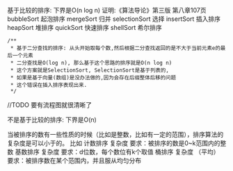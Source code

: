 基于比较的排序:
下界是O(n log n)
证明:《算法导论》第三版 第八章107页
bubbleSort      起泡排序
mergeSort       归并
selectionSort   选择
insertSort      插入排序
heapSort        堆排序
quickSort       快速排序
shellSort       希尔排序

```
/**
 * 基于二分查找的排序: 从头开始取每个数,然后根据二分查找返回的是不大于当前元素e的最后一个元素
 * 二分查找是O(log n), 那么基于这个思路的排序就是O(n log n)
 * 这个方案就是SelectionSort, SelectionSort是基于列表的,
 * 如果是基于向量(数组)是没办法做的,因为会存在后缀整体后移的问题
 * 这个错误在插入排序表现出来.
 */
```

//TODO 要有流程图就很清晰了

不是基于比较的排序:
下界是O(n)

当被排序的数有一些性质的时候（比如是整数，比如有一定的范围），排序算法的复杂度是可以小于的。
比如
计数排序 复杂度 要求：被排序的数是0~k范围内的整数
基数排序 复杂度 要求：d位数，每个数位有k个取值
桶排序 复杂度 （平均） 要求：被排序数在某个范围内，并且服从均匀分布